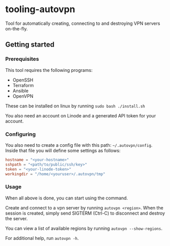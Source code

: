 # tooling-autovpn
Tool for automatically creating, connecting to and destroying VPN servers on-the-fly.

## Getting started
### Prerequisites
This tool requires the following programs:
* OpenSSH
* Terraform
* Ansible
* OpenVPN

These can be installed on linux by running `sudo bash ./install.sh`

You also need an account on Linode and a generated API token for your account.

### Configuring
You also need to create a config file with this path: `~/.autovpn/config`.
Inside that file you will define some settings as follows:

```toml
hostname = "<your-hostname>"
sshpath = "<path/to/public/ssh/key>"
token = "<your-linode-token>"
workingdir = "/home/<youruser>/.autovpn/tmp"
```

### Usage
When all above is done, you can start using the command.

Create and connect to a vpn server by running `autovpn <region>`.
When the session is created, simply send SIGTERM (Ctrl-C) to disconnect and destroy the server.

You can view a list of available regions by running `autovpn --show-regions`.

For additional help, run `autovpn -h`.
